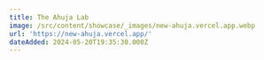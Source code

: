 ```yaml
---
title: The Ahuja Lab
image: /src/content/showcase/_images/new-ahuja.vercel.app.webp
url: 'https://new-ahuja.vercel.app/'
dateAdded: 2024-05-20T19:35:30.000Z
---
```


